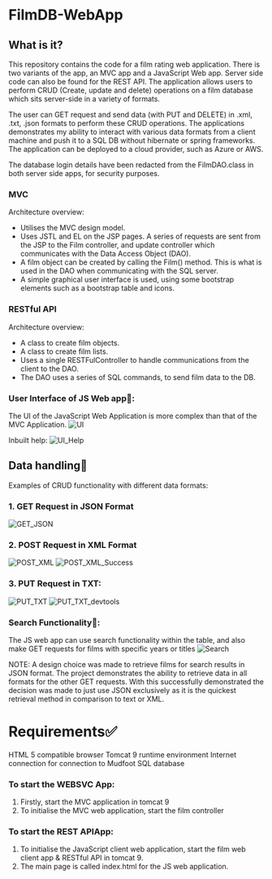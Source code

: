 # FilmDB-WebApp

## What is it?

This repository contains the code for a film rating web application. There is two variants of the app, an MVC app and a JavaScript Web app. Server side code can also be found for the REST API. The application allows users to perform CRUD (Create, update and delete) operations on a film database which sits server-side in a variety of formats.

The user can GET request and send data (with PUT and DELETE) in .xml, .txt, .json formats to perform these CRUD operations. The applications demonstrates my ability to interact with various data formats from a client machine and push it to a SQL DB without hibernate or spring frameworks. The application can be deployed to a cloud provider, such as Azure or AWS.

The database login details have been redacted from the FilmDAO.class in both server side apps, for security purposes.


### MVC

Architecture overview:

- Utilises the MVC design model.
- Uses JSTL and EL on the JSP pages. A series of requests are sent from the JSP to the Film controller, and update controller which communicates with the Data Access Object (DAO).
- A film object can be created by calling the Film() method. This is what is used in the DAO when communicating with the SQL server.
- A simple graphical user interface is used, using some bootstrap elements such as a bootstrap table and icons.


### RESTful API

Architecture overview:

- A class to create film objects.
- A class to create film lists.
- Uses a single RESTFulController to handle communications from the client to the DAO.
- The DAO uses a series of SQL commands, to send film data to the DB.

### User Interface of JS Web app📱:

The UI of the JavaScript Web Application is more complex than that of the MVC Application. 
![UI](https://github.com/user-attachments/assets/2c008761-c8be-4511-9547-a0214765d75c)

Inbuilt help:
![UI_Help](https://github.com/user-attachments/assets/c5da45a4-ba50-4334-a6db-3b14518fa0eb)


## Data handling📮
Examples of CRUD functionality with different data formats:

### 1. GET Request in JSON Format
![GET_JSON](https://github.com/user-attachments/assets/fbf01186-c769-40bc-a4d2-e6c769e5b2bc)

### 2. POST Request in XML Format
![POST_XML](https://github.com/user-attachments/assets/4e453947-5a7b-48c0-a4bd-184dade80c7f)
![POST_XML_Success](https://github.com/user-attachments/assets/130bfea0-9dee-4260-a40b-5a16efc0491b)

### 3. PUT Request in TXT:
![PUT_TXT](https://github.com/user-attachments/assets/72ce2032-6a63-430d-84a6-0aca9d2b9295)
![PUT_TXT_devtools](https://github.com/user-attachments/assets/e443af52-78b1-4314-82e8-530f2fd867d9)


### Search Functionality🔎:

The JS web app can use search functionality within the table, and also make GET requests for films with specific years or titles
![Search](https://github.com/user-attachments/assets/24a271ef-c431-4c76-a66e-01c8ee1289ac)

NOTE: A design choice was made to retrieve films for search results in JSON format. The project demonstrates the ability to retrieve data in all formats for the other GET requests. With this successfully demonstrated the decision was made to just use JSON exclusively as it is the quickest retrieval method in comparison to text or XML.

# Requirements✅
HTML 5 compatible browser
Tomcat 9 runtime environment
Internet connection for connection to Mudfoot SQL database


### To start the WEBSVC App:
1. Firstly, start the MVC application in tomcat 9
2. To initialise the MVC web application, start the film controller

### To start the REST APIApp:
1. To initialise the JavaScript client web application, start the film web client app & RESTful API in tomcat 9. 
2. The main page is called index.html for the JS web application.

 
